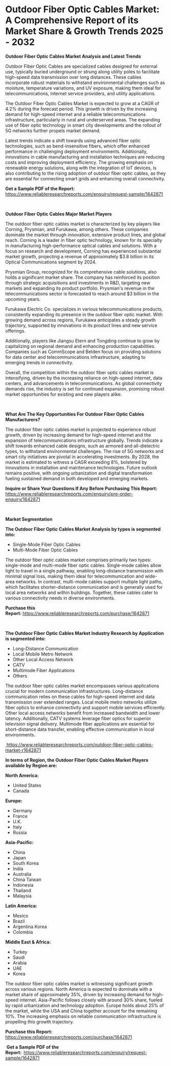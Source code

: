 <p><h1>Outdoor Fiber Optic Cables Market: A Comprehensive Report of its Market Share & Growth Trends 2025 - 2032</h1></p><p><strong>Outdoor Fiber Optic Cables Market Analysis and Latest Trends</strong></p>
<p><p>Outdoor Fiber Optic Cables are specialized cables designed for external use, typically buried underground or strung along utility poles to facilitate high-speed data transmission over long distances. These cables incorporate robust materials to withstand environmental challenges such as moisture, temperature variations, and UV exposure, making them ideal for telecommunications, internet service providers, and utility applications.</p><p>The Outdoor Fiber Optic Cables Market is expected to grow at a CAGR of 4.2% during the forecast period. This growth is driven by the increasing demand for high-speed internet and a reliable telecommunications infrastructure, particularly in rural and underserved areas. The expanding use of fiber optic technology in smart city developments and the rollout of 5G networks further propels market demand.</p><p>Latest trends indicate a shift towards using advanced fiber optic technologies, such as bend-insensitive fibers, which offer enhanced performance in challenging deployment environments. Additionally, innovations in cable manufacturing and installation techniques are reducing costs and improving deployment efficiency. The growing emphasis on renewable energy solutions, along with the integration of IoT devices, is also contributing to the rising adoption of outdoor fiber optic cables, as they are essential for connecting smart grids and enhancing overall connectivity.</p></p>
<p><strong>Get a Sample PDF of the Report:&nbsp;</strong> <a href="https://www.reliableresearchreports.com/enquiry/request-sample/1642871?utm_campaign=3130&utm_medium=2&utm_source=Github&utm_content=ia&utm_term=16042025&utm_id=outdoor-fiber-optic-cables">https://www.reliableresearchreports.com/enquiry/request-sample/1642871</a></p>
<p>&nbsp;</p>
<p><strong>Outdoor Fiber Optic Cables Major Market Players</strong></p>
<p><p>The outdoor fiber optic cables market is characterized by key players like Corning, Prysmian, and Furukawa, among others. These companies dominate the market through innovation, extensive product lines, and global reach. Corning is a leader in fiber optic technology, known for its specialty in manufacturing high-performance optical cables and solutions. With a focus on research and development, Corning has experienced substantial market growth, projecting a revenue of approximately $3.8 billion in its Optical Communications segment by 2024.</p><p>Prysmian Group, recognized for its comprehensive cable solutions, also holds a significant market share. The company has reinforced its position through strategic acquisitions and investments in R&D, targeting new markets and expanding its product portfolio. Prysmian's revenue in the telecommunications sector is forecasted to reach around $3 billion in the upcoming years.</p><p>Furukawa Electric Co. specializes in various telecommunications products, consistently expanding its presence in the outdoor fiber optic market. With growing demand across regions, Furukawa anticipates a steady growth trajectory, supported by innovations in its product lines and new service offerings.</p><p>Additionally, players like Jiangsu Etern and Tongding continue to grow by capitalizing on regional demand and enhancing production capabilities. Companies such as CommScope and Belden focus on providing solutions for data center and telecommunications infrastructure, adapting to emerging trends in connectivity.</p><p>Overall, the competition within the outdoor fiber optic cables market is intensifying, driven by the increasing reliance on high-speed internet, data centers, and advancements in telecommunications. As global connectivity demands rise, the industry is set for continued expansion, promising robust market opportunities for existing and new players alike.</p></p>
<p>&nbsp;</p>
<p><strong>What Are The Key Opportunities For Outdoor Fiber Optic Cables Manufacturers?</strong></p>
<p><p>The outdoor fiber optic cables market is projected to experience robust growth, driven by increasing demand for high-speed internet and the expansion of telecommunications infrastructure globally. Trends indicate a shift towards enhanced cable designs, such as armored and all-dielectric types, to withstand environmental challenges. The rise of 5G networks and smart city initiatives are pivotal in accelerating investments. By 2028, the market is estimated to witness a CAGR exceeding 8%, bolstered by innovations in installation and maintenance technologies. Future outlook remains positive, with ongoing urbanization and digital transformation fueling sustained demand in both developed and emerging markets.</p></p>
<p><strong>Inquire or Share Your Questions If Any Before Purchasing This Report:</strong> <a href="https://www.reliableresearchreports.com/enquiry/pre-order-enquiry/1642871?utm_campaign=3130&utm_medium=2&utm_source=Github&utm_content=ia&utm_term=16042025&utm_id=outdoor-fiber-optic-cables">https://www.reliableresearchreports.com/enquiry/pre-order-enquiry/1642871</a></p>
<p>&nbsp;</p>
<p><strong>Market Segmentation</strong></p>
<p><strong>The Outdoor Fiber Optic Cables Market Analysis by types is segmented into:</strong></p>
<p><ul><li>Single-Mode Fiber Optic Cables</li><li>Multi-Mode Fiber Optic Cables</li></ul></p>
<p><p>The outdoor fiber optic cables market comprises primarily two types: single-mode and multi-mode fiber optic cables. Single-mode cables allow light to travel in a single pathway, enabling long-distance transmission with minimal signal loss, making them ideal for telecommunication and wide-area networks. In contrast, multi-mode cables support multiple light paths, which facilitates shorter-distance communication and is generally used for local area networks and within buildings. Together, these cables cater to various connectivity needs in diverse environments.</p></p>
<p><strong>Purchase this Report:&nbsp;</strong><a href="https://www.reliableresearchreports.com/purchase/1642871?utm_campaign=3130&utm_medium=2&utm_source=Github&utm_content=ia&utm_term=16042025&utm_id=outdoor-fiber-optic-cables">https://www.reliableresearchreports.com/purchase/1642871</a></p>
<p>&nbsp;</p>
<p><strong>The Outdoor Fiber Optic Cables Market Industry Research by Application is segmented into:</strong></p>
<p><ul><li>Long-Distance Communication</li><li>Local Mobile Metro Network</li><li>Other Local Access Network</li><li>CATV</li><li>Multimode Fiber Applications</li><li>Others</li></ul></p>
<p><p>The outdoor fiber optic cables market encompasses various applications crucial for modern communication infrastructures. Long-distance communication relies on these cables for high-speed internet and data transmission over extended ranges. Local mobile metro networks utilize fiber optics to enhance connectivity and support mobile services efficiently. Other local access networks benefit from increased bandwidth and lower latency. Additionally, CATV systems leverage fiber optics for superior television signal delivery. Multimode fiber applications are essential for short-distance data transfer, enabling effective communication in local environments.</p></p>
<p><a href="https://www.reliableresearchreports.com/outdoor-fiber-optic-cables-market-r1642871?utm_campaign=3130&utm_medium=2&utm_source=Github&utm_content=ia&utm_term=16042025&utm_id=outdoor-fiber-optic-cables">&nbsp;https://www.reliableresearchreports.com/outdoor-fiber-optic-cables-market-r1642871</a></p>
<p><strong>In terms of Region, the Outdoor Fiber Optic Cables Market Players available by Region are:</strong></p>
<p>
    <p> <strong> North America: </strong>
        <ul>
            <li>United States</li>
            <li>Canada</li>
        </ul>
        </p> 
    <p> <strong> Europe: </strong>
        <ul>
            <li>Germany</li>
            <li>France</li>
            <li>U.K.</li>
            <li>Italy</li>
            <li>Russia</li>
        </ul>
        </p> 
    <p> <strong> Asia-Pacific: </strong>
        <ul>
            <li>China</li>
            <li>Japan</li>
            <li>South Korea</li>
            <li>India</li>
            <li>Australia</li>
            <li>China Taiwan</li>
            <li>Indonesia</li>
            <li>Thailand</li>
            <li>Malaysia</li>
        </ul>
        </p> 
    <p> <strong> Latin America: </strong>
        <ul>
            <li>Mexico</li>
            <li>Brazil</li>
            <li>Argentina Korea</li>
            <li>Colombia</li>
        </ul>
        </p> 
    <p> <strong> Middle East & Africa: </strong>
        <ul>
            <li>Turkey</li>
            <li>Saudi</li>
            <li>Arabia</li>
            <li>UAE</li>
            <li>Korea</li>
        </ul>
    </p>
    </p>
<p><p>The outdoor fiber optic cables market is witnessing significant growth across various regions. North America is expected to dominate with a market share of approximately 35%, driven by increasing demand for high-speed internet. Asia-Pacific follows closely with around 30% share, fueled by rapid urbanization and technology adoption. Europe holds about 25% of the market, while the USA and China together account for the remaining 10%. The increasing emphasis on reliable communication infrastructure is propelling this growth trajectory.</p></p>
<p><strong>Purchase this Report: </strong><a href="https://www.reliableresearchreports.com/purchase/1642871?utm_campaign=3130&utm_medium=2&utm_source=Github&utm_content=ia&utm_term=16042025&utm_id=outdoor-fiber-optic-cables">https://www.reliableresearchreports.com/purchase/1642871</a></p>
<p>&nbsp;<strong>Get a Sample PDF of the Report:&nbsp;&nbsp;</strong><a href="https://www.reliableresearchreports.com/enquiry/request-sample/1642871?utm_campaign=3130&utm_medium=2&utm_source=Github&utm_content=ia&utm_term=16042025&utm_id=outdoor-fiber-optic-cables">https://www.reliableresearchreports.com/enquiry/request-sample/1642871</a></p>
<p><strong></strong></p>
<p><p></p><p></p><p></p></p>